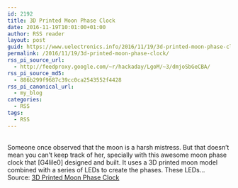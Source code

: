 ```yaml
---
id: 2192
title: 3D Printed Moon Phase Clock
date: 2016-11-19T10:01:00+01:00
author: RSS reader
layout: post
guid: https://www.uelectronics.info/2016/11/19/3d-printed-moon-phase-clock/
permalink: /2016/11/19/3d-printed-moon-phase-clock/
rss_pi_source_url:
  - http://feedproxy.google.com/~r/hackaday/LgoM/~3/dmjoSbGeCBA/
rss_pi_source_md5:
  - 886b299f9687c39cc0ca2543552f4428
rss_pi_canonical_url:
  - my_blog
categories:
  - RSS
tags:
  - RSS
---
```

&#013;  
Someone once observed that the moon is a harsh mistress. But that doesn’t mean you can’t keep track of her, specially with this awesome moon phase clock that [G4lile0] designed and built. It uses a 3D printed moon model combined with a series of LEDs to create the phases. These LEDs…&#013;  
Source: <a href="http://feedproxy.google.com/~r/hackaday/LgoM/~3/dmjoSbGeCBA/" target="_blank">3D Printed Moon Phase Clock</a>